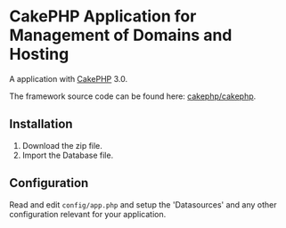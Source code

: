 # CakePHP Application for Management of Domains and Hosting

A application with [CakePHP](http://cakephp.org) 3.0.

The framework source code can be found here: [cakephp/cakephp](https://github.com/cakephp/cakephp).

## Installation

1. Download the zip file.
2. Import the Database file.

## Configuration

Read and edit `config/app.php` and setup the 'Datasources' and any other
configuration relevant for your application.
